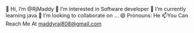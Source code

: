 👋 Hi, I’m @RjMaddy
👀 I’m interested in Software developer
🌱 I’m currently learning java
💞️ I’m looking to collaborate on ...
😄 Pronouns: He
📫You Can Reach Me At maddyraj808@gmail.com


<!---
RjMaddy/RjMaddy is a ✨ special ✨ repository because its `README.md` (this file) appears on your GitHub profile.
You can click the Preview link to take a look at your changes.
--->
